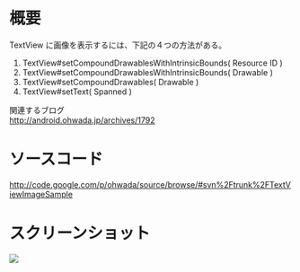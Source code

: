 # 概要 #
TextView に画像を表示するには、下記の４つの方法がある。 <br>
1. TextView#setCompoundDrawablesWithIntrinsicBounds( Resource ID ) <br>
2. TextView#setCompoundDrawablesWithIntrinsicBounds( Drawable ) <br>
3. TextView#setCompoundDrawables( Drawable ) <br>
4. TextView#setText( Spanned ) <br>

関連するブログ <br>
<a href='http://android.ohwada.jp/archives/1792'>http://android.ohwada.jp/archives/1792</a>

<h1>ソースコード</h1>
<a href='http://code.google.com/p/ohwada/source/browse/#svn%2Ftrunk%2FTextViewImageSample'>http://code.google.com/p/ohwada/source/browse/#svn%2Ftrunk%2FTextViewImageSample</a>

<h1>スクリーンショット</h1>
<img src='http://ohwada.googlecode.com/files/20120916_textview_image.png' />